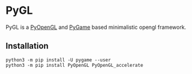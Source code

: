 # PyGL

PyGL is a [PyOpenGL](http://pyopengl.sourceforge.net/) and
[PyGame](https://www.pygame.org/) based minimalistic opengl framework.

## Installation

```
python3 -m pip install -U pygame --user
python3 -m pip install PyOpenGL PyOpenGL_accelerate
```

